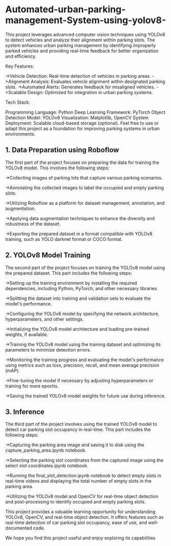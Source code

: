 # Automated-urban-parking-management-System-using-yolov8-
This project leverages advanced computer vision techniques using YOLOv8 to detect vehicles and analyze their alignment within parking slots. The system enhances urban parking management by identifying improperly parked vehicles and providing real-time feedback for better organization and efficiency.

Key Features:

->Vehicle Detection: Real-time detection of vehicles in parking areas.
->Alignment Analysis: Evaluates vehicle alignment within designated parking slots.
->Automated Alerts: Generates feedback for misaligned vehicles.
->Scalable Design: Optimized for integration in urban parking systems.

Tech Stack:

Programming Language: Python
Deep Learning Framework: PyTorch
Object Detection Model: YOLOv8
Visualization: Matplotlib, OpenCV
System Deployment: Scalable cloud-based storage (optional).
Feel free to use or adapt this project as a foundation for improving parking systems in urban environments.

## 1. Data Preparation using Roboflow
The first part of the project focuses on preparing the data for training the YOLOv8 model. This involves the following steps:

->Collecting images of parking lots that capture various parking scenarios.

->Annotating the collected images to label the occupied and empty parking slots.

->Utilizing Roboflow as a platform for dataset management, annotation, and augmentation.

->Applying data augmentation techniques to enhance the diversity and robustness of the dataset.

->Exporting the prepared dataset in a format compatible with YOLOv8 training, such as YOLO darknet format or COCO format.

## 2. YOLOv8 Model Training
The second part of the project focuses on training the YOLOv8 model using the prepared dataset. This part includes the following steps:

->Setting up the training environment by installing the required dependencies, including Python, PyTorch, and other necessary libraries.

->Splitting the dataset into training and validation sets to evaluate the model's performance.

->Configuring the YOLOv8 model by specifying the network architecture, hyperparameters, and other settings.

->Initializing the YOLOv8 model architecture and loading pre-trained weights, if available.

->Training the YOLOv8 model using the training dataset and optimizing its parameters to minimize detection errors.

->Monitoring the training progress and evaluating the model's performance using metrics such as loss, precision, recall, and mean average precision (mAP).

->Fine-tuning the model if necessary by adjusting hyperparameters or training for more epochs.

->Saving the trained YOLOv8 model weights for future use during inference.

## 3. Inference
The third part of the project involves using the trained YOLOv8 model to detect car parking slot occupancy in real-time. This part includes the following steps:

->Capturing the parking area image and saving it to disk using the capture_parking_area.ipynb notebook.

->Selecting the parking slot coordinates from the captured image using the select slot coordinates.ipynb notebook.

->Running the final_slot_detection.ipynb notebook to detect empty slots in real-time videos and displaying the total number of empty slots in the parking area.

->Utilizing the YOLOv8 model and OpenCV for real-time object detection and post-processing to identify occupied and empty parking slots.

This project provides a valuable learning opportunity for understanding YOLOv8, OpenCV, and real-time object detection. It offers features such as real-time detection of car parking slot occupancy, ease of use, and well-documented code.

We hope you find this project useful and enjoy exploring its capabilities
